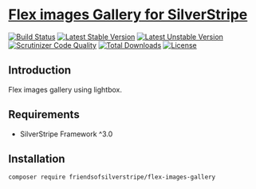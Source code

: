 # [Flex images Gallery for SilverStripe](https://github.com/FriendsOfSilverStripe/flex-images-gallery)

[![Build Status](https://api.travis-ci.org/FriendsOfSilverStripe/flex-images-gallery.svg?branch=master)](https://travis-ci.org/FriendsOfSilverStripe/flex-images-gallery)
[![Latest Stable Version](https://poser.pugx.org/FriendsOfSilverStripe/flex-images-gallery/version.svg)](https://github.com/FriendsOfSilverStripe/flex-images-gallery/releases)
[![Latest Unstable Version](https://poser.pugx.org/FriendsOfSilverStripe/flex-images-gallery/v/unstable.svg)](https://packagist.org/packages/FriendsOfSilverStripe/flex-images-gallery)
[![Scrutinizer Code Quality](https://img.shields.io/scrutinizer/g/FriendsOfSilverStripe/flex-images-gallery.svg)](https://scrutinizer-ci.com/g/FriendsOfSilverStripe/flex-images-gallery?branch=master)
[![Total Downloads](https://poser.pugx.org/FriendsOfSilverStripe/flex-images-gallery/downloads.svg)](https://packagist.org/packages/FriendsOfSilverStripe/flex-images-gallery)
[![License](https://poser.pugx.org/FriendsOfSilverStripe/flex-images-gallery/license.svg)](https://github.com/FriendsOfSilverStripe/flex-images-gallery/blob/master/LICENSE)


## Introduction

Flex images gallery using lightbox. 

## Requirements

 * SilverStripe Framework ^3.0


## Installation

```
composer require friendsofsilverstripe/flex-images-gallery
```
